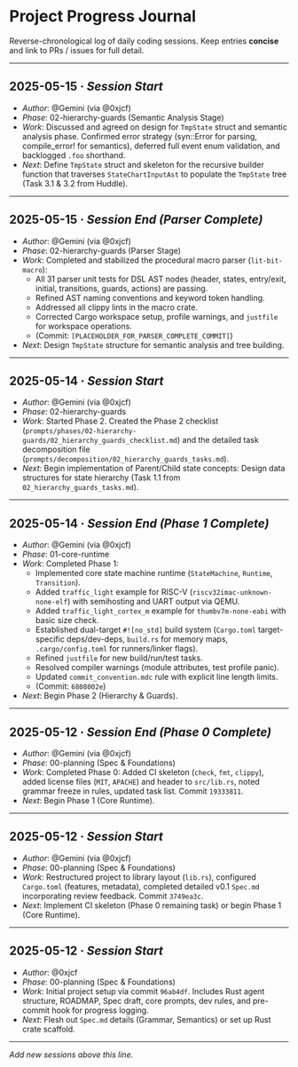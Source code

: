 # Project Progress Journal

Reverse-chronological log of daily coding sessions.  Keep entries **concise** and link to PRs / issues for full detail.

---

## 2025-05-15 · _Session Start_
*   _Author_: @Gemini (via @0xjcf)
*   _Phase_: 02-hierarchy-guards (Semantic Analysis Stage)
*   _Work_: Discussed and agreed on design for `TmpState` struct and semantic analysis phase. Confirmed error strategy (syn::Error for parsing, compile_error! for semantics), deferred full event enum validation, and backlogged `.foo` shorthand.
*   _Next_: Define `TmpState` struct and skeleton for the recursive builder function that traverses `StateChartInputAst` to populate the `TmpState` tree (Task 3.1 & 3.2 from Huddle).

---

## 2025-05-15 · _Session End (Parser Complete)_
*   _Author_: @Gemini (via @0xjcf)
*   _Phase_: 02-hierarchy-guards (Parser Stage)
*   _Work_: Completed and stabilized the procedural macro parser (`lit-bit-macro`):
    *   All 31 parser unit tests for DSL AST nodes (header, states, entry/exit, initial, transitions, guards, actions) are passing.
    *   Refined AST naming conventions and keyword token handling.
    *   Addressed all clippy lints in the macro crate.
    *   Corrected Cargo workspace setup, profile warnings, and `justfile` for workspace operations.
    *   (Commit: `[PLACEHOLDER_FOR_PARSER_COMPLETE_COMMIT]`)
*   _Next_: Design `TmpState` structure for semantic analysis and tree building.

---

## 2025-05-14 · _Session Start_
*   _Author_: @Gemini (via @0xjcf)
*   _Phase_: 02-hierarchy-guards
*   _Work_: Started Phase 2. Created the Phase 2 checklist (`prompts/phases/02-hierarchy-guards/02_hierarchy_guards_checklist.md`) and the detailed task decomposition file (`prompts/decomposition/02_hierarchy_guards_tasks.md`).
*   _Next_: Begin implementation of Parent/Child state concepts: Design data structures for state hierarchy (Task 1.1 from `02_hierarchy_guards_tasks.md`).

---

## 2025-05-14 · _Session End (Phase 1 Complete)_
*   _Author_: @Gemini (via @0xjcf)
*   _Phase_: 01-core-runtime
*   _Work_: Completed Phase 1:
    *   Implemented core state machine runtime (`StateMachine`, `Runtime`, `Transition`).
    *   Added `traffic_light` example for RISC-V (`riscv32imac-unknown-none-elf`) with semihosting and UART output via QEMU.
    *   Added `traffic_light_cortex_m` example for `thumbv7m-none-eabi` with basic size check.
    *   Established dual-target `#![no_std]` build system (`Cargo.toml` target-specific deps/dev-deps, `build.rs` for memory maps, `.cargo/config.toml` for runners/linker flags).
    *   Refined `justfile` for new build/run/test tasks.
    *   Resolved compiler warnings (module attributes, test profile panic).
    *   Updated `commit_convention.mdc` rule with explicit line length limits.
    *   (Commit: `6808002e`)
*   _Next_: Begin Phase 2 (Hierarchy & Guards).

---

## 2025-05-12 · _Session End (Phase 0 Complete)_
*   _Author_: @Gemini (via @0xjcf)
*   _Phase_: 00-planning (Spec & Foundations)
*   _Work_: Completed Phase 0: Added CI skeleton (`check`, `fmt`, `clippy`), added license files (`MIT`, `APACHE`) and header to `src/lib.rs`, noted grammar freeze in rules, updated task list. Commit `19333811`.
*   _Next_: Begin Phase 1 (Core Runtime).

---

## 2025-05-12 · _Session Start_
*   _Author_: @Gemini (via @0xjcf)
*   _Phase_: 00-planning (Spec & Foundations)
*   _Work_: Restructured project to library layout (`lib.rs`), configured `Cargo.toml` (features, metadata), completed detailed v0.1 `Spec.md` incorporating review feedback. Commit `3749ea3c`.
*   _Next_: Implement CI skeleton (Phase 0 remaining task) or begin Phase 1 (Core Runtime).

---

## 2025-05-12 · _Session Start_
*   _Author_: @0xjcf
*   _Phase_: 00-planning (Spec & Foundations)
*   _Work_: Initial project setup via commit `96ab4df`. Includes Rust agent structure, ROADMAP, Spec draft, core prompts, dev rules, and pre-commit hook for progress logging.
*   _Next_: Flesh out `Spec.md` details (Grammar, Semantics) or set up Rust crate scaffold.

---

_Add new sessions above this line._ 